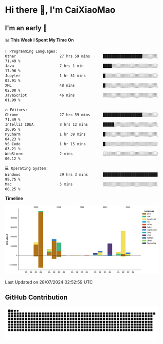 # Hi there 👋, I'm CaiXiaoMao

## I'm an early 🐤
<!--START_SECTION:waka-->
📊 **This Week I Spent My Time On** 

```text
💬 Programming Languages: 
Other                    27 hrs 59 mins      ██████████████████░░░░░░░   71.49 % 
Java                     7 hrs 1 min         ████░░░░░░░░░░░░░░░░░░░░░   17.96 % 
Jupyter                  1 hr 31 mins        █░░░░░░░░░░░░░░░░░░░░░░░░   03.91 % 
XML                      48 mins             █░░░░░░░░░░░░░░░░░░░░░░░░   02.08 % 
JavaScript               46 mins             ░░░░░░░░░░░░░░░░░░░░░░░░░   01.99 % 

🔥 Editors: 
Chrome                   27 hrs 59 mins      ██████████████████░░░░░░░   71.49 % 
IntelliJ IDEA            8 hrs 12 mins       █████░░░░░░░░░░░░░░░░░░░░   20.95 % 
PyCharm                  1 hr 39 mins        █░░░░░░░░░░░░░░░░░░░░░░░░   04.23 % 
VS Code                  1 hr 15 mins        █░░░░░░░░░░░░░░░░░░░░░░░░   03.21 % 
WebStorm                 2 mins              ░░░░░░░░░░░░░░░░░░░░░░░░░   00.12 % 

💻 Operating System: 
Windows                  39 hrs 3 mins       █████████████████████████   99.75 % 
Mac                      5 mins              ░░░░░░░░░░░░░░░░░░░░░░░░░   00.25 % 
```

**Timeline**

![Lines of Code chart](https://raw.githubusercontent.com/caixiaomao/caixiaomao/main/assets/bar_graph.png)


 Last Updated on 28/07/2024 02:52:59 UTC
<!--END_SECTION:waka-->

## GitHub Contribution
<picture>
  <source media="(prefers-color-scheme: dark)" srcset="/dist/snake/github-contribution-grid-snake-dark.svg" />
  <source media="(prefers-color-scheme: light)" srcset="/dist/snake/github-contribution-grid-snake.svg" />
  <img alt="github contribution grid snake animation" src="/dist/snake/github-contribution-grid-snake.svg" />
</picture>
